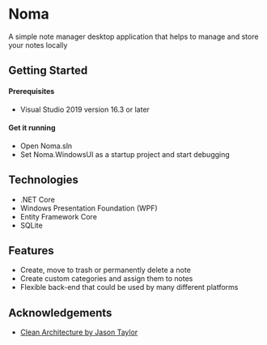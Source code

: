 # Noma

A simple note manager desktop application that helps to manage and store your notes locally


##  Getting Started
####  Prerequisites
- Visual Studio 2019 version 16.3 or later
#### Get it running
- Open Noma.sln
- Set Noma.WindowsUI as a startup project and start debugging

## Technologies
- .NET Core
- Windows Presentation Foundation (WPF)
- Entity Framework Core
- SQLite
## Features

- Create, move to trash or permanently delete a note
- Create custom categories and assign them to notes
- Flexible back-end that could be used by many different platforms

## Acknowledgements

 - [Clean Architecture by Jason Taylor](https://github.com/jasontaylordev/CleanArchitecture)